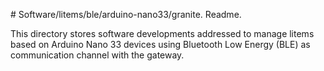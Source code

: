 # Software/litems/ble/arduino-nano33/granite. Readme.

This directory stores software developments addressed to manage litems based on Arduino Nano 33 devices using Bluetooth Low Energy (BLE) as communication channel with the gateway.
